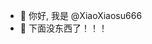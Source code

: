 - 👋 你好, 我是 @XiaoXiaosu666
- 👀 下面没东西了！！！
<!---
XiaoXiaosu666/XiaoXiaosu666 is a ✨ special ✨ repository because its `README.md` (this file) appears on your GitHub profile.
You can click the Preview link to take a look at your changes.
--->
